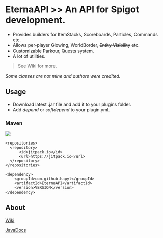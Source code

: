 # EternaAPI >> An API for Spigot development.

* Provides builders for ItemStacks, Scoreboards, Particles, Commands etc.
* Allows per-player Glowing, WorldBorder, ~~Entity Visibility~~ etc.
* Customizable Parkour, Quests system.
* A lot of utilities.

> See Wiki for more.

_Some classes are not mine and authors were credited._

## Usage
* Download latest .jar file and add it to your plugins folder.
* Add _depend_ or _softdepend_ to your plugin.yml.

### Maven

[![](https://jitpack.io/v/hapyl/EternaAPI.svg)](https://jitpack.io/#hapyl/EternaAPI)

```maven
<repositories>
  <repository>
      <id>jitpack.io</id>
      <url>https://jitpack.io</url>
  </repository>
</repositories>
```

```maven
<dependency>
    <groupId>com.github.hapyl</groupId>
    <artifactId>EternaAPI</artifactId>
    <version>VERSION</version>
</dependency>
```

## About
[Wiki](https://github.com/hapyl/EternaAPI/wiki)

[JavaDocs](https://hapyl.github.io/javadocs/eternaapi/)

